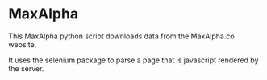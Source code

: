 # MaxAlpha

This MaxAlpha python script downloads data from the MaxAlpha.co website. 

It uses the selenium package to parse a page that is javascript rendered by the server. 
